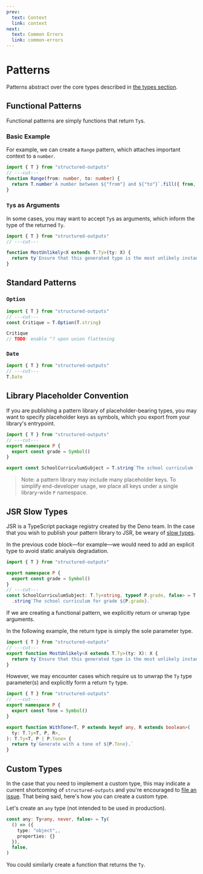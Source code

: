 ```yaml
---
prev:
  text: Context
  link: context
next:
  text: Common Errors
  link: common-errors
---
```


# Patterns

Patterns abstract over the core types described in [the types section](./types.md).

## Functional Patterns

Functional patterns are simply functions that return `Ty`s.

### Basic Example

For example, we can create a `Range` pattern, which attaches important context to a `number`.

```ts twoslash
import { T } from "structured-outputs"
// ---cut---
function Range(from: number, to: number) {
  return T.number`A number between ${"from"} and ${"to"}`.fill({ from, to })
}
```

### `Ty`s as Arguments

In some cases, you may want to accept `Ty`s as arguments, which inform the type of the returned
`Ty`.

```ts twoslash
import { T } from "structured-outputs"
// ---cut---

function MostUnlikely<X extends T.Ty>(ty: X) {
  return ty`Ensure that this generated type is the most unlikely instance of itself.`
}
```

## Standard Patterns

### `Option`

```ts twoslash
import { T } from "structured-outputs"
// ---cut---
const Critique = T.Option(T.string)

Critique
// TODO: enable ^? upon union flattening
```

### `Date`

```ts twoslash
import { T } from "structured-outputs"
// ---cut---
T.Date
```

## Library Placeholder Convention

If you are publishing a pattern library of placeholder-bearing types, you may want to specify
placeholder keys as symbols, which you export from your library's entrypoint.

```ts twoslash
import { T } from "structured-outputs"
// ---cut---
export namespace P {
  export const grade = Symbol()
}

export const SchoolCurriculumSubject = T.string`The school curriculum for grade ${P.grade}.`
```

> Note: a pattern library may include many placeholder keys. To simplify end-developer usage, we
> place all keys under a single library-wide `P` namespace.

## JSR Slow Types

JSR is a TypeScript package registry created by the Deno team. In the case that you wish to publish
your pattern library to JSR, be weary of [slow types](https://jsr.io/docs/about-slow-types).

In the previous code block––for example––we would need to add an explicit type to avoid static
analysis degradation.

```ts
import { T } from "structured-outputs"

export namespace P {
  export const grade = Symbol()
}
// ---cut---
const SchoolCurriculumSubject: T.Ty<string, typeof P.grade, false> = T
  .string`The school curriculum for grade ${P.grade}.`
```

If we are creating a functional pattern, we explicitly return or unwrap type arguments.

In the following example, the return type is simply the sole parameter type.

```ts twoslash
import { T } from "structured-outputs"
// ---cut---
export function MostUnlikely<X extends T.Ty>(ty: X): X {
  return ty`Ensure that this generated type is the most unlikely instance of itself.`
}
```

However, we may encounter cases which require us to unwrap the `Ty` type parameter(s) and explicitly
form a return `Ty` type.

```ts twoslash
import { T } from "structured-outputs"
// ---cut---
export namespace P {
  export const Tone = Symbol()
}

export function WithTone<T, P extends keyof any, R extends boolean>(
  ty: T.Ty<T, P, R>,
): T.Ty<T, P | P.Tone> {
  return ty`Generate with a tone of ${P.Tone}.`
}
```

## Custom Types

In the case that you need to implement a custom type, this may indicate a current shortcoming of
`structured-outputs` and you're encouraged to
[file an issue](https://github.com/harrysolovay/structured-outputs/issues/new). That being said,
here's how you can create a custom type.

Let's create an `any` type (not intended to be used in production).

```ts
const any: Ty<any, never, false> = Ty(
  () => ({
    type: "object",,
    properties: {}
  }),
  false,
)
```

You could similarly create a function that returns the `Ty`.
